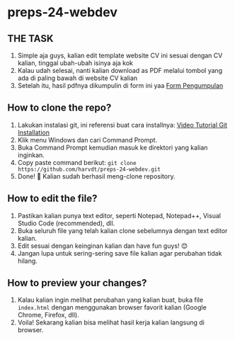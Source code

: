 # preps-24-webdev

## THE TASK
1. Simple aja guys, kalian edit template website CV ini sesuai dengan CV kalian, tinggal ubah-ubah isinya aja kok
2. Kalau udah selesai, nanti kalian download as PDF melalui tombol yang ada di paling bawah di website CV kalian
3. Setelah itu, hasil pdfnya dikumpulin di form ini yaa [Form Pengumpulan](https://docs.google.com/forms/d/e/1FAIpQLScxIajUZYceEQvu0DBJiYhYzT5rJlljKf4JMqsdmM14MqXS_A/viewform?usp=sharing)

## How to clone the repo?
1. Lakukan instalasi git, ini referensi buat cara installnya: [Video Tutorial Git Installation](https://www.youtube.com/watch?v=iYkLrXobBbA)
2. Klik menu Windows dan cari Command Prompt.
3. Buka Command Prompt kemudian masuk ke direktori yang kalian inginkan.
4. Copy paste command berikut: `git clone https://github.com/harvdt/preps-24-webdev.git`
5. Done! 🎉 Kalian sudah berhasil meng-clone repository.

## How to edit the file?
1. Pastikan kalian punya text editor, seperti Notepad, Notepad++, Visual Studio Code (recommended), dll.
2. Buka seluruh file yang telah kalian clone sebelumnya dengan text editor kalian.
3. Edit sesuai dengan keinginan kalian dan have fun guys! 😊
4. Jangan lupa untuk sering-sering save file kalian agar perubahan tidak hilang. 

## How to preview your changes?
1. Kalau kalian ingin melihat perubahan yang kalian buat, buka file `index.html` dengan menggunakan browser favorit kalian (Google Chrome, Firefox, dll).
2. Voila! Sekarang kalian bisa melihat hasil kerja kalian langsung di browser.
